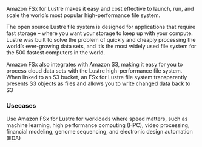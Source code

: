 Amazon FSx for Lustre makes it easy and cost effective to launch, run, and scale the world’s most popular high-performance file system.

The open source Lustre file system is designed for applications that require fast storage – where you want your storage to keep up with your compute. Lustre was built to solve the problem of quickly and cheaply processing the world’s ever-growing data sets, and it’s the most widely used file system for the 500 fastest computers in the world.

Amazon FSx also integrates with Amazon S3, making it easy for you to process cloud data sets with the Lustre high-performance file system. When linked to an S3 bucket, an FSx for Lustre file system transparently presents S3 objects as files and allows you to write changed data back to S3

### Usecases
Use Amazon FSx for Lustre for workloads where speed matters, such as machine learning, high performance computing (HPC), video processing, financial modeling, genome sequencing, and electronic design automation (EDA)
